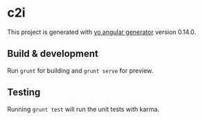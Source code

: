 # c2i

This project is generated with [yo angular generator](https://github.com/yeoman/generator-angular)
version 0.14.0.

## Build & development

Run `grunt` for building and `grunt serve` for preview.

## Testing

Running `grunt test` will run the unit tests with karma.
